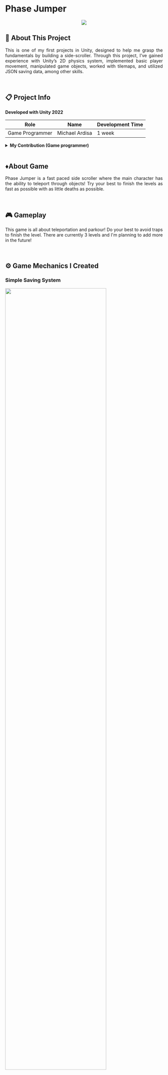 # Phase Jumper

<p align="center">
  <img src="https://github.com/MicksS1/SideScroll-GameProg/assets/158981991/84f156fe-552a-47bd-acdc-a8668b1820b1">
</p>

## 🔴 About This Project
<p align="justify">This is one of my first projects in Unity, designed to help me grasp the fundamentals by building a side-scroller. Through this project, I’ve gained experience with Unity’s 2D physics system, implemented basic player movement, manipulated game objects, worked with tilemaps, and utilized JSON saving data, among other skills.</p>

<br>

## 📋 Project Info

<b> Developed with Unity 2022 </b>

| **Role** | **Name** | **Development Time** 
| - | - | - |
| Game Programmer | Michael Ardisa | 1 week |

<details>
  <summary> <b>My Contribution (Game programmer)</b> </summary>
  
  - Core mechanics
  - UI Navigation
  - Bug Fixing
  - Level Design
  - Game Design
  
</details>

<br>

## ♦️About Game
<p align="justify">Phase Jumper is a fast paced side scroller where the main character has the ability to teleport through objects! Try your best to finish the levels as fast as possible with as little deaths as possible.  </p>

<br>

## 🎮 Gameplay
<p align="justify">This game is all about teleportation and parkour! Do your best to avoid traps to finish the level. There are currently 3 levels and I'm planning to add more in the future!  </p>

<br>

## ⚙️ Game Mechanics I Created
### Simple Saving System
<img src="https://github.com/user-attachments/assets/4bfda7b3-ab3c-4c10-80ee-f5b0a01c8f73" style="width: 80%;">

- Logic is located within the `SaveManager.cs` script
- JSON file format is used to store key player data.
- Data includes player's last level, checkpoint position, death count, and timer.
- All data is saved within the game to track player progress.

### Simple Checkpoint System
![CheckpointGameplay (1)](https://github.com/user-attachments/assets/c576c69e-fa9a-4c83-af7e-bfa9c3b02156)

- Logic is located within the `CP_Behaviour.cs` script
- The checkpoint system integrates with the saving system, triggering a save at each checkpoint.
- PlayerPrefs is used to store updated player X and Y coordinates.
- The coordinates are combined into a Vector2 and saved in JSON format for tracking progress.

<br>

## 📜 Scripts

|  Script       | Description                                                  |
| ------------------- | ------------------------------------------------------------ |
| <a href="https://github.com/MichaelArdisa/PhaseJumper/blob/main/Assets/Scripts/GameManager.cs"> `GameManager.cs` </a> | Manages the game flow, main menu, pause menu, etc. |
| <a href="https://github.com/MichaelArdisa/PhaseJumper/blob/main/Assets/Scripts/AudioManager.cs"> `AudioManager.cs` </a> | Responsible for all the audio in the game. |
| <a href="https://github.com/MichaelArdisa/PhaseJumper/blob/main/Assets/Scripts/PMove.cs"> `PMove.cs` </a> | Manages all player movements. |
| <a href="https://github.com/MichaelArdisa/PhaseJumper/blob/main/Assets/Scripts/SaveManager.cs"> `SaveManager.cs` </a> | Manages the logic behind saving the player's data. |
| <a href="https://github.com/MichaelArdisa/PhaseJumper/blob/main/Assets/Scripts/CP_Behaviour.cs"> `CP_Behaviour.cs` </a> | Manages the behaviour of checkpoints |
| `etc`  |

<br>

## 🕹️ Controls

| **Key Binding** | **Function** |
| - | - |
| A, S, D | Basic movement |
| Space | Jump |
| S-MidAir | Fast-Fall |
| Esc | Pause |
| L-Shift or J | Teleport |

<br>

## 💻 Setup

If you want to try the game out, go to the right of the list of files, click "Releases" or just click <a href="https://github.com/MichaelArdisa/PhaseJumper/releases/download/v1.0/PhaseJumper.zip">here</th>.
